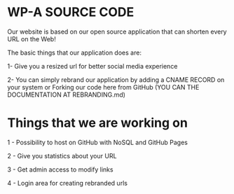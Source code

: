 WP-A SOURCE CODE
===============================

Our website is based on our open source application that can shorten every URL on the Web!


The basic things that our application does are:

1- Give you a resized url for better social media experience

2- You can simply rebrand our application by adding a CNAME RECORD on your system or Forking our code here from GitHub (YOU CAN THE DOCUMENTATION AT REBRANDING.md)

Things that we are working on
=============================
1 - Possibility to host on GitHub with NoSQL and GitHub Pages

2 - Give you statistics about your URL

3 - Get admin access to modify links

4 - Login area for creating rebranded urls 
